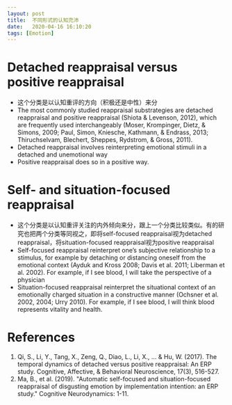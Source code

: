 ```yaml
---
layout: post
title:  不同形式的认知充沛
date:   2020-04-16 16:10:20
tags: [Emotion]
---
```


# Detached reappraisal versus positive reappraisal

* 这个分类是以认知重评的方向（积极还是中性）来分
* The most commonly studied reappraisal substrategies are detached reappraisal and positive reappraisal (Shiota & Levenson, 2012), which are frequently used interchangeably (Moser, Krompinger, Dietz, &
Simons, 2009; Paul, Simon, Kniesche, Kathmann, & Endrass, 2013; Thiruchselvam, Blechert, Sheppes, Rydstrom, & Gross, 2011). 
* Detached reappraisal involves reinterpreting emotional stimuli in a detached and unemotional way
* Positive reappraisal does so in a positive way.


# Self- and situation-focused reappraisal

* 这个分类是以认知重评关注的内外倾向来分，跟上一个分类比较类似。有的研究也把两个分类等同视之，即将self-focused reappraisal视为detached reappraisal，将situation-focused reappraisal视为positive reappraisal
* Self-focused reappraisal reinterpret one’s subjective relationship to a stimulus, for example by detaching or distancing oneself from the emotional context (Ayduk and Kross 2008; Davis et al. 2011; Liberman et al. 2002). For example, if I see blood, I will take the perspective of a physician
* Situation-focused reappraisal reinterpret the situational context of an emotionally charged situation in a constructive manner (Ochsner et al. 2002, 2004; Urry 2010). For example, if I see blood, I will think blood represents vitality and health.



# References

1. Qi, S., Li, Y., Tang, X., Zeng, Q., Diao, L., Li, X., ... & Hu, W. (2017). The temporal dynamics of detached versus positive reappraisal: An ERP study. Cognitive, Affective, & Behavioral Neuroscience, 17(3), 516-527.
2. Ma, B., et al. (2019). "Automatic self-focused and situation-focused reappraisal of disgusting emotion by implementation intention: an ERP study." Cognitive Neurodynamics: 1-11.
